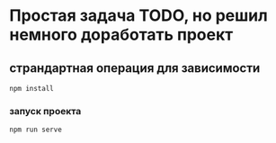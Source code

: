 # Простая задача ТОDO, но решил немного доработать проект

## страндартная операция для зависимости
```
npm install
```

### запуск проекта
```
npm run serve
```
